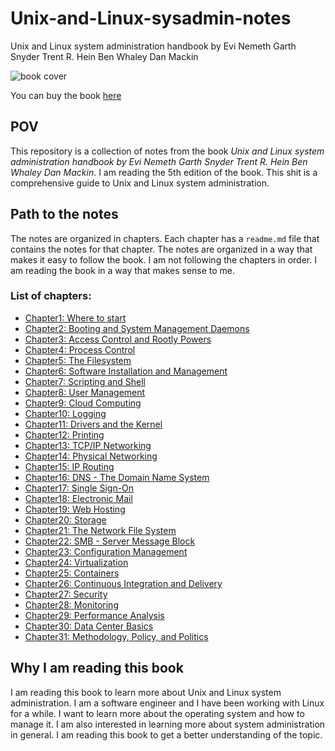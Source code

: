 # Unix-and-Linux-sysadmin-notes

Unix and Linux system administration handbook by Evi Nemeth Garth Snyder Trent R. Hein Ben Whaley Dan Mackin

![book cover](https://crescentvale.com/wp-content/uploads/2017/12/unix-and-linux-system-administration-handbook-3.jpg)

You can buy the book [here](https://www.amazon.com/UNIX-Linux-System-Administration-Handbook/dp/0134277554)

## POV

This repository is a collection of notes from the book *Unix and Linux system administration handbook by Evi Nemeth Garth Snyder Trent R. Hein Ben Whaley Dan Mackin*. I am reading the 5th edition of the book. This shit is a comprehensive guide to Unix and Linux system administration. 

## Path to the notes

The notes are organized in chapters. Each chapter has a `readme.md` file that contains the notes for that chapter. The notes are organized in a way that makes it easy to follow the book. I am not following the chapters in order. I am reading the book in a way that makes sense to me.

### List of chapters:

- [Chapter1: Where to start](./where-to-start/readme.md)
- [Chapter2: Booting and System Management Daemons](./booting-and-system-management-daemons/readme.md)
- [Chapter3: Access Control and Rootly Powers](./access-control-and-rootly-powers/readme.md)
- [Chapter4: Process Control](./process-control/readme.md)
- [Chapter5: The Filesystem](./the-filesystem/readme.md)
- [Chapter6: Software Installation and Management](./software-installation/readme.md)
- [Chapter7: Scripting and Shell](./scripts-and-shell/readme.md)
- [Chapter8: User Management](./user-management/readme.md)
- [Chapter9: Cloud Computing](./cloud-computing/readme.md)
- [Chapter10: Logging](./logging/readme.md)
- [Chapter11: Drivers and the Kernel](./drivers-and-the-kernel/readme.md)
- [Chapter12: Printing](./printing/readme.md)
- [Chapter13: TCP/IP Networking](./tcp-ip-networking/readme.md)
- [Chapter14: Physical Networking](./physical-networking/readme.md)
- [Chapter15: IP Routing](./ip-routing/readme.md)
- [Chapter16: DNS - The Domain Name System](./dns/readme.md)
- [Chapter17: Single Sign-On](./single-sign-on/readme.md)
- [Chapter18: Electronic Mail](./electronic-mail/readme.md)
- [Chapter19: Web Hosting](./web-hosting/readme.md)
- [Chapter20: Storage](./storage/readme.md)
- [Chapter21: The Network File System](./network-file-system/readme.md)
- [Chapter22: SMB - Server Message Block](./smb/readme.md)
- [Chapter23: Configuration Management](./config-management/readme.md)
- [Chapter24: Virtualization](./virtualization/readme.md)
- [Chapter25: Containers](./containers/readme.md)
- [Chapter26: Continuous Integration and Delivery](./continuous-integration-and-delivery/readme.md)
- [Chapter27: Security](./security/readme.md)
- [Chapter28: Monitoring](./monitoring/readme.md)
- [Chapter29: Performance Analysis](./performance-analysis/readme.md)
- [Chapter30: Data Center Basics](./data-center-basics/readme.md)
- [Chapter31: Methodology, Policy, and Politics](./methodology-policy-and-politics/readme.md)

## Why I am reading this book

I am reading this book to learn more about Unix and Linux system administration. I am a software engineer and I have been working with Linux for a while. I want to learn more about the operating system and how to manage it. I am also interested in learning more about system administration in general. I am reading this book to get a better understanding of the topic. 